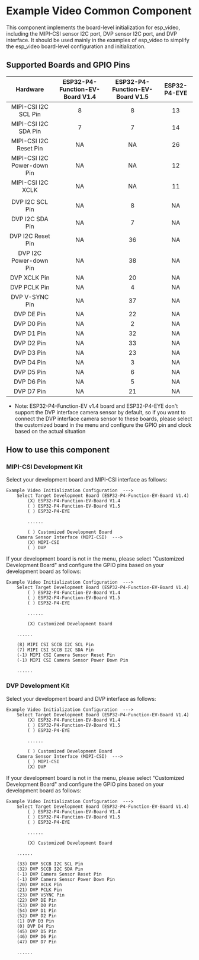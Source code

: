 # Example Video Common Component

This component implements the board-level initialization for esp_video, including the MIPI-CSI sensor I2C port, DVP sensor I2C port, and DVP interface. It should be used mainly in the examples of esp_video to simplify the esp_video board-level configuration and initialization.

## Supported Boards and GPIO Pins

| Hardware | ESP32-P4-Function-EV-Board V1.4 | ESP32-P4-Function-EV-Board V1.5 | ESP32-P4-EYE |
|:-:|:-:|:-:|:-:|
| MIPI-CSI I2C SCL Pin        |  8 |  8 | 13 |
| MIPI-CSI I2C SDA Pin        |  7 |  7 | 14 |
| MIPI-CSI I2C Reset Pin      | NA | NA | 26 |
| MIPI-CSI I2C Power-down Pin | NA | NA | 12 |
| MIPI-CSI I2C XCLK           | NA | NA | 11 |
|   |   |   |   |
| DVP I2C SCL Pin             | NA |  8 | NA |
| DVP I2C SDA Pin             | NA |  7 | NA |
| DVP I2C Reset Pin           | NA | 36 | NA |
| DVP I2C Power-down Pin      | NA | 38 | NA |
| DVP XCLK Pin                | NA | 20 | NA |
| DVP PCLK Pin                | NA |  4 | NA |
| DVP V-SYNC Pin              | NA | 37 | NA |
| DVP DE Pin                  | NA | 22 | NA |
| DVP D0 Pin                  | NA |  2 | NA |
| DVP D1 Pin                  | NA | 32 | NA |
| DVP D2 Pin                  | NA | 33 | NA |
| DVP D3 Pin                  | NA | 23 | NA |
| DVP D4 Pin                  | NA |  3 | NA |
| DVP D5 Pin                  | NA |  6 | NA |
| DVP D6 Pin                  | NA |  5 | NA |
| DVP D7 Pin                  | NA | 21 | NA |

* Note: ESP32-P4-Function-EV v1.4 board and ESP32-P4-EYE don't support the DVP interface camera sensor by default, so if you want to connect the DVP interface camera sensor to these boards, please select the customized board in the menu and configure the GPIO pin and clock based on the actual situation

## How to use this component

### MIPI-CSI Development Kit

Select your development board and MIPI-CSI interface as follows:

```
Example Video Initialization Configuration  --->
    Select Target Development Board (ESP32-P4-Function-EV-Board V1.4)
        (X) ESP32-P4-Function-EV-Board V1.4
        ( ) ESP32-P4-Function-EV-Board V1.5
        ( ) ESP32-P4-EYE

        ......

        ( ) Customized Development Board
    Camera Sensor Interface (MIPI-CSI)  --->
        (X) MIPI-CSI
        ( ) DVP
```

If your development board is not in the menu, please select "Customized Development Board" and configure the GPIO pins based on your development board as follows:

```
Example Video Initialization Configuration  --->
    Select Target Development Board (ESP32-P4-Function-EV-Board V1.4)
        ( ) ESP32-P4-Function-EV-Board V1.4
        ( ) ESP32-P4-Function-EV-Board V1.5
        ( ) ESP32-P4-EYE

        ......

        (X) Customized Development Board

    ......

    (8) MIPI CSI SCCB I2C SCL Pin
    (7) MIPI CSI SCCB I2C SDA Pin
    (-1) MIPI CSI Camera Sensor Reset Pin
    (-1) MIPI CSI Camera Sensor Power Down Pin

    ......
```

### DVP Development Kit

Select your development board and DVP interface as follows:

```
Example Video Initialization Configuration  --->
    Select Target Development Board (ESP32-P4-Function-EV-Board V1.4)
        (X) ESP32-P4-Function-EV-Board V1.4
        ( ) ESP32-P4-Function-EV-Board V1.5
        ( ) ESP32-P4-EYE

        ......

        ( ) Customized Development Board
    Camera Sensor Interface (MIPI-CSI)  --->
        ( ) MIPI-CSI
        (X) DVP
```

If your development board is not in the menu, please select "Customized Development Board" and configure the GPIO pins based on your development board as follows:

```
Example Video Initialization Configuration  --->
    Select Target Development Board (ESP32-P4-Function-EV-Board V1.4)
        ( ) ESP32-P4-Function-EV-Board V1.4
        ( ) ESP32-P4-Function-EV-Board V1.5
        ( ) ESP32-P4-EYE

        ......

        (X) Customized Development Board

    ......

    (33) DVP SCCB I2C SCL Pin
    (32) DVP SCCB I2C SDA Pin
    (-1) DVP Camera Sensor Reset Pin
    (-1) DVP Camera Sensor Power Down Pin
    (20) DVP XCLK Pin
    (21) DVP PCLK Pin
    (23) DVP VSYNC Pin
    (22) DVP DE Pin
    (53) DVP D0 Pin
    (54) DVP D1 Pin
    (52) DVP D2 Pin
    (1) DVP D3 Pin
    (0) DVP D4 Pin
    (45) DVP D5 Pin
    (46) DVP D6 Pin
    (47) DVP D7 Pin

    ......
```
